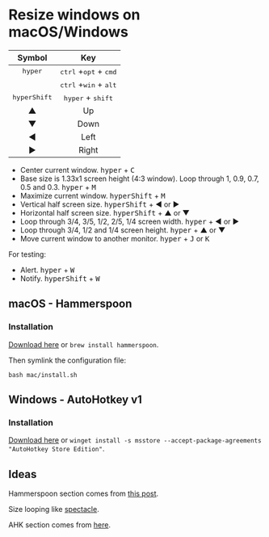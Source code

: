 # Resize windows on macOS/Windows

|        Symbol         |                       Key                        |
|:---------------------:|:------------------------------------------------:|
|   <kbd>hyper</kbd>    | <kbd>ctrl</kbd> +<kbd>opt</kbd> + <kbd>cmd</kbd> |
|                       | <kbd>ctrl</kbd> +<kbd>win</kbd> + <kbd>alt</kbd> |
| <kbd>hyperShift</kbd> |       <kbd>hyper</kbd> + <kbd>shift</kbd>        |
|        &#9650;        |                        Up                        |
|        &#9660;        |                       Down                       |
|        &#9668;        |                       Left                       |
|        &#9658;        |                      Right                       |

* Center current window. <kbd>hyper</kbd> + <kbd>C</kbd>
* Base size is 1.33x1 screen height (4:3 window). Loop through 1, 0.9, 0.7, 0.5 and 0.3. <kbd>
  hyper</kbd> + <kbd>M</kbd>
* Maximize current window. <kbd>hyperShift</kbd> + <kbd>M</kbd>
* Vertical half screen size. <kbd>hyperShift</kbd> + &#9668; or &#9658;
* Horizontal half screen size. <kbd>hyperShift</kbd> + &#9650; or &#9660;
* Loop through 3/4, 3/5, 1/2, 2/5, 1/4 screen width. <kbd>hyper</kbd> + &#9668; or &#9658;
* Loop through 3/4, 1/2 and 1/4 screen height. <kbd>hyper</kbd> + &#9650; or &#9660;
* Move current window to another monitor. <kbd>hyper</kbd> + <kbd>J</kbd> or <kbd>K</kbd>

For testing:

* Alert. <kbd>hyper</kbd> + <kbd>W</kbd>
* Notify. <kbd>hyperShift</kbd> + <kbd>W</kbd>

## macOS - Hammerspoon

### Installation

[Download here](https://www.hammerspoon.org) or `brew install hammerspoon`.

Then symlink the configuration file:

```shell
bash mac/install.sh

```

## Windows - AutoHotkey v1

### Installation

[Download here](https://www.autohotkey.com/) or
`winget install -s msstore --accept-package-agreements "AutoHotkey Store Edition"`.

## Ideas

Hammerspoon section comes
from [this post](http://songchenwen.com/tech/2015/04/02/hammerspoon-mac-window-manager/).

Size looping like [spectacle](https://www.spectacleapp.com).

AHK section comes from [here](https://github.com/justcla/WindowHotKeys).
